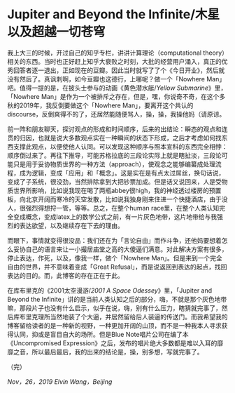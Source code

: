 # Jupiter and Beyond the Infinite/木星以及超越一切苍穹

我上大三的时候，开过自己的知乎专栏，讲讲计算理论（computational theory）相关的东西。当时也正好赶上知乎大衰败之时刻，大批的经营用户涌入，真正的优秀回答者逐一退出，正如现在的豆瓣。因此当时就写了了个《今日开业》，然后就没有然后了。真讽刺啊，如今豆瓣也这德行，上哪呢？做一个「Nowhere Man」吧。值得一提的是，在披头士参与的动画《黄色潜水艇/*Yellow Submarine*》里，「Nowhere Man」是作为一个被排斥之存在，但是，嘿，你说奇不奇，在这个多秋的2019年，我反倒要做这个「Nowhere Man」，要离开这个共认的discourse，反倒爽得不的了，还居然能随便骂人，操，操，我操他妈（请原谅。

前一阵和朋友聊天，探讨观点的形成和时间顺序，后来的出结论：瞬态的观点和连贯的归因，也就是说大多数观点实在一种瞬间的状态下形成，之后才考虑如何找东西支撑此观点，以便使他人认同。可以发现这种顺序与照本宣科的东西完全相悖：顺序倒过来了。再往下推导，可能苏格拉底的三段论实际上就是瞎扯淡，三段论可能只是用于妥协物质世界的一种方法（approach），使观念之能够编纂成处理流程，成为逻辑，变成「应用」和「概念」。这是实在是有点太过屌丝，换句话说，变成了子系统，很没劲，当然排除拿到大把钞票加成。但是话又说回来，人是受物质世界所影响，比如说我现在喝了两瓶abbey很high，我的神经透过楼房的预置板，向北京开阔而寒冷的天空发散，比如说我独身刚来住进一个快捷酒店，由于没人，很强烈得想捋一管，等等。总之，在整个human race里，在整个人类认知完全变成概念，变成latex上的数学公式之前，有一片灰色地带，这片地带给与我强烈的表达欲望，以及继续存在下去的理由。

而眼下，事情就变得很没品：我们还在为「言论自由」而作斗争，还他妈要想着怎么妥协自己的语言来让一小撮居庙堂之高的大傻逼们满意。对此解决方案有很多，停止表达，作死，以及，像我一样，做个「Nowhere Man」。但是来到一个完全自由的世界，并不意味着变成「Great Refusal」，而是说返回到表达的起点，找回表达的目的。而，此博客的存在正在于此。

在库布里克的《2001太空漫游/*2001 A Space Odessey*》里，「Jupiter and Beyond the Infinite」讲的是当前人类认知之后的部分，嗨，不就是那个灰色地带嘛，那段片子也没有什么启示，似乎在说，嗨，别有什么压力，瞎猜就完事了，然后库布里克理所当然地装了个大逼，并居然留给后人装逼的传送门。而我希望我的博客留给读者的是一种新的视野，一种更加开阔的山顶，而不是一种我本人寻求获得认同，抑或是盲目自大的场所。但是Blue Note唱片公司在编了本《Uncompromised Expression》之后，发布的唱片绝大多数都是难以入耳的靡靡之音，所以最后最后，我的出来的结论是，操，别多想，写就完事了。

（完）

*Nov，26，2019 Elvin Wang，Beijing*
